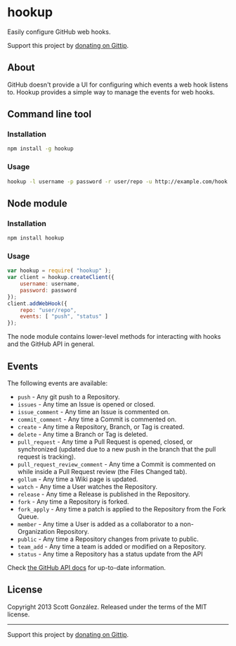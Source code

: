 # hookup

Easily configure GitHub web hooks.

Support this project by [donating on Gittip](https://www.gittip.com/scottgonzalez/).

## About

GitHub doesn't provide a UI for configuring which events a web hook listens to.
Hookup provides a simple way to manage the events for web hooks.

## Command line tool

### Installation

```sh
npm install -g hookup
```

### Usage

```sh
hookup -l username -p password -r user/repo -u http://example.com/hook -e push,status
```

## Node module

### Installation

```sh
npm install hookup
```

### Usage

```js
var hookup = require( "hookup" );
var client = hookup.createClient({
	username: username,
	password: password
});
client.addWebHook({
	repo: "user/repo",
	events: [ "push", "status" ]
});
```

The node module contains lower-level methods for interacting with hooks and the
GitHub API in general.

## Events

The following events are available:

* `push` - Any git push to a Repository.
* `issues` - Any time an Issue is opened or closed.
* `issue_comment` - Any time an Issue is commented on.
* `commit_comment` - Any time a Commit is commented on.
* `create` - Any time a Repository, Branch, or Tag is created.
* `delete` - Any time a Branch or Tag is deleted.
* `pull_request` - Any time a Pull Request is opened, closed, or synchronized (updated due to a new push in the branch that the pull request is tracking).
* `pull_request_review_comment` - Any time a Commit is commented on while inside a Pull Request review (the Files Changed tab).
* `gollum` - Any time a Wiki page is updated.
* `watch` - Any time a User watches the Repository.
* `release` - Any time a Release is published in the Repository.
* `fork` - Any time a Repository is forked.
* `fork_apply` - Any time a patch is applied to the Repository from the Fork Queue.
* `member` - Any time a User is added as a collaborator to a non-Organization Repository.
* `public` - Any time a Repository changes from private to public.
* `team_add` - Any time a team is added or modified on a Repository.
* `status` - Any time a Repository has a status update from the API

Check [the GitHub API docs](http://developer.github.com/v3/repos/hooks/) for up-to-date information.

## License

Copyright 2013 Scott González. Released under the terms of the MIT license.

---

Support this project by [donating on Gittip](https://www.gittip.com/scottgonzalez/).
